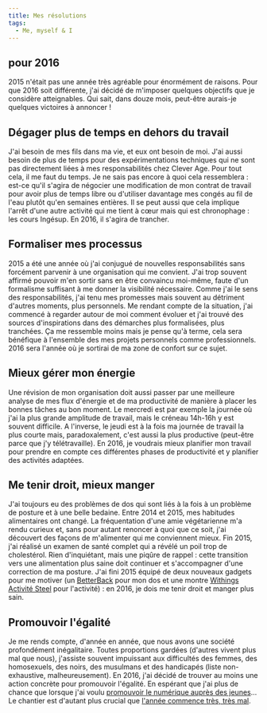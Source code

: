 ```yaml
---
title: Mes résolutions
tags:
  - Me, myself & I
---
```

## pour 2016

2015 n'était pas une année très agréable pour énormément de raisons. Pour que 2016 soit différente, j'ai décidé de m'imposer quelques objectifs que je considère atteignables. Qui sait, dans douze mois, peut-être aurais-je quelques victoires à annoncer !

<!-- more -->

## Dégager plus de temps en dehors du travail

J'ai besoin de mes fils dans ma vie, et eux ont besoin de moi. J'ai aussi besoin de plus de temps pour des expérimentations techniques qui ne sont pas directement liées à mes responsabilités chez Clever Age. Pour tout cela, il me faut du temps. Je ne sais pas encore à quoi cela ressemblera : est-ce qu'il s'agira de négocier une modification de mon contrat de travail pour avoir plus de temps libre ou d'utiliser davantage mes congés au fil de l'eau plutôt qu'en semaines entières. Il se peut aussi que cela implique l'arrêt d'une autre activité qui me tient à cœur mais qui est chronophage : les cours Ingésup. En 2016, il s'agira de trancher.

## Formaliser mes processus

2015 a été une année où j'ai conjugué de nouvelles responsabilités sans forcément parvenir à une organisation qui me convient. J'ai trop souvent affirmé pouvoir m'en sortir sans en être convaincu moi-même, faute d'un formalisme suffisant à me donner la visibilité nécessaire. Comme j'ai le sens des responsabilités, j'ai tenu mes promesses mais souvent au détriment d'autres moments, plus personnels. Me rendant compte de la situation, j'ai commencé à regarder autour de moi comment évoluer et j'ai trouvé des sources d'inspirations dans des démarches plus formalisées, plus tranchées. Ça me ressemble moins mais je pense qu'à terme, cela sera bénéfique à l'ensemble des mes projets personnels comme professionnels. 2016 sera l'année où je sortirai de ma zone de confort sur ce sujet.

## Mieux gérer mon énergie

Une révision de mon organisation doit aussi passer par une meilleure analyse de mes flux d'énergie et de ma productivité de manière à placer les bonnes tâches au bon moment. Le mercredi est par exemple la journée où j'ai la plus grande amplitude de travail, mais le créneau 14h-16h y est souvent difficile. A l'inverse, le jeudi est à la fois ma journée de travail la plus courte mais, paradoxalement, c'est aussi la plus productive (peut-être parce que j'y télétravaille). En 2016, je voudrais mieux planifier mon travail pour prendre en compte ces différentes phases de productivité et y planifier des activités adaptées.

## Me tenir droit, mieux manger

J'ai toujours eu des problèmes de dos qui sont liés à la fois à un problème de posture et à une belle bedaine. Entre 2014 et 2015, mes habitudes alimentaires ont changé. La fréquentation d'une amie végétarienne m'a rendu curieux et, sans pour autant renoncer à quoi que ce soit, j'ai découvert des façons de m'alimenter qui me conviennent mieux. Fin 2015, j'ai réalisé un examen de santé complet qui a révélé un poil trop de cholestérol. Rien d'inquiétant, mais une piqûre de rappel : cette transition vers une alimentation plus saine doit continuer et s'accompagner d'une correction de ma posture. J'ai fini 2015 équipé de deux nouveaux gadgets pour me motiver (un [BetterBack](http://getbetterback.com/) pour mon dos et une montre [Withings Activité Steel](https://www.withings.com/eu/fr/store/details/activite-steel) pour l'activité) : en 2016, je dois me tenir droit et manger plus sain.

## Promouvoir l'égalité

Je me rends compte, d'année en année, que nous avons une société profondément inégalitaire. Toutes proportions gardées (d'autres vivent plus mal que nous), j'assiste souvent impuissant aux difficultés des femmes, des homosexuels, des noirs, des musulmans et des handicapés (liste non-exhaustive, malheureusement). En 2016, j'ai décidé de trouver au moins une action concrète pour promouvoir l'égalité. En espérant que j'ai plus de chance que lorsque j'ai voulu [promouvoir le numérique auprès des jeunes](/2015/04/promouvoir-une-culture-numerique/ "Promouvoir une culture numérique")... Le chantier est d'autant plus crucial que [l'année commence très, très mal](/2015/12/analyse-du-projet-de-revision-constitutionnelle-decheance-de-nationalite/ "L'analyse du projet de révision constitutionnelle : la déchéance de nationalité").
